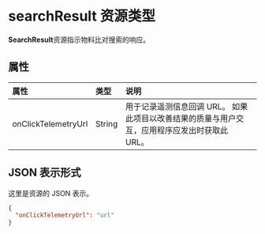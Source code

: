 # <a name="searchresult-resource-type"></a>searchResult 资源类型

**SearchResult**资源指示物料比对搜索的响应。



## <a name="properties"></a>属性

| 属性            | 类型   | 说明                                                                                                                                                                         |
|:--------------------|:-------|:------------------------------------------------------------------------------------------------------------------------------------------------------------------------------------|
| onClickTelemetryUrl | String | 用于记录遥测信息回调 URL。 如果此项目以改善结果的质量与用户交互，应用程序应发出时获取此 URL。 |

## <a name="json-representation"></a>JSON 表示形式

这里是资源的 JSON 表示。

<!-- {
  "blockType": "resource",
  "optionalProperties": [
  "onClickTelemtryUrl"
  ],
  "@odata.type": "microsoft.graph.searchResult"
}-->

```json
{
  "onClickTelemetryUrl": "url"
}
```

<!-- uuid: 8fcb5dbc-d5aa-4681-8e31-b001d5168d79
2015-10-25 14:57:30 UTC -->
<!-- {
  "type": "#page.annotation",
  "description": "searchResult resource",
  "keywords": "",
  "section": "documentation",
  "tocPath": ""
}-->

